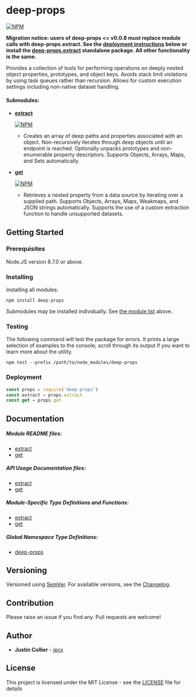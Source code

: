 # deep-props

[![NPM](https://nodei.co/npm/deep-props.png)](https://nodei.co/npm/deep-props/)

__Migration notice: users of deep-props <= v0.0.8 must replace module calls with deep-props.extract. See the [deployment instructions](#deployment) below or install the [deep-props.extract](https://github.com/jpcx/deep-props.extract/blob/0.1.1/README.md) standalone package. All other functionality is the same.__

Provides a collection of tools for performing operations on deeply nested object properties, prototypes, and object keys. Avoids stack limit violations by using task queues rather than recursion. Allows for custom execution settings including non-native dataset handling.

<a name="submodules"></a>
#### Submodules:
+ __[extract](https://github.com/jpcx/deep-props.extract/blob/0.1.1/README.md)__

  [![NPM](https://nodei.co/npm/deep-props.extract.png?mini=true)](https://nodei.co/npm/deep-props.extract/)
  + Creates an array of deep paths and properties associated with an object. Non-recursively iterates through deep objects until an endpoint is reached. Optionally unpacks prototypes and non-enumerable property descriptors. Supports Objects, Arrays, Maps, and Sets automatically.
+ __[get](https://github.com/jpcx/deep-props.get/blob/0.1.0/README.md)__

  [![NPM](https://nodei.co/npm/deep-props.get.png?mini=true)](https://nodei.co/npm/deep-props.get/)
  + Retrieves a nested property from a data source by iterating over a supplied path. Supports Objects, Arrays, Maps, Weakmaps, and JSON strings automatically. Supports the use of a custom extraction function to handle unsupported datasets.

## Getting Started

### Prerequisites

Node.JS version 8.7.0 or above.

### Installing

Installing all modules:

```console
npm install deep-props
```

Submodules may be installed individually. See [the module list](#submodules) above.

### Testing

The following command will test the package for errors. It prints a large selection of examples to the console; scroll through its output if you want to learn more about the utility.

```console
npm test --prefix /path/to/node_modules/deep-props
```

<a name="deployment"></a>
### Deployment

```js
const props = require('deep-props')
const extract = props.extract
const get = props.get
```

## Documentation

##### Module README files:
+ [extract](https://github.com/jpcx/deep-props.extract/blob/0.1.1/README.md)
+ [get](https://github.com/jpcx/deep-props.get/blob/0.1.0/README.md)

##### API Usage Documentation files:
+ [extract](https://github.com/jpcx/deep-props.extract/blob/0.1.1/docs/API.md)
+ [get](https://github.com/jpcx/deep-props.get/blob/0.1.0/docs/API.md)

##### Module-Specific Type Definitions and Functions:
+ [extract](https://github.com/jpcx/deep-props.extract/blob/0.1.1/global.md)
+ [get](https://github.com/jpcx/deep-props.get/blob/0.1.0/docs/global.md)

##### Global Namespace Type Definitions:
+ [deep-props](https://github.com/jpcx/deep-props/blob/0.2.0/docs/global.md)

## Versioning

Versioned using [SemVer](http://semver.org/). For available versions, see the [Changelog](https://github.com/jpcx/deep-props/blob/0.2.0/CHANGELOG.md).

## Contribution

Please raise an issue if you find any. Pull requests are welcome!

## Author

+ **Justin Collier** - [jpcx](https://github.com/jpcx)

## License

This project is licensed under the MIT License - see the [LICENSE](https://github.com/jpcx/deep-props/blob/0.2.0/LICENSE) file for details
